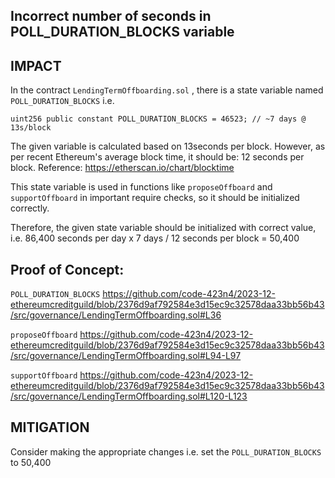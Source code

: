 ## Incorrect number of seconds in POLL_DURATION_BLOCKS variable 


## IMPACT
In the contract `LendingTermOffboarding.sol` , there is a state variable named `POLL_DURATION_BLOCKS` i.e. 

```
uint256 public constant POLL_DURATION_BLOCKS = 46523; // ~7 days @ 13s/block

```
The given variable is calculated based on 13seconds per block. However, as per recent Ethereum's average block time, it should be: 12 seconds per block. 
Reference: https://etherscan.io/chart/blocktime

This state variable is used in functions like `proposeOffboard` and `supportOffboard` 
in important require checks, so it should be initialized correctly. 

Therefore, the given state variable should be initialized with correct value, i.e. 
86,400 seconds per day x 7 days / 12 seconds per block = 50,400 


## Proof of Concept: 
`POLL_DURATION_BLOCKS`
https://github.com/code-423n4/2023-12-ethereumcreditguild/blob/2376d9af792584e3d15ec9c32578daa33bb56b43/src/governance/LendingTermOffboarding.sol#L36


`proposeOffboard` 
https://github.com/code-423n4/2023-12-ethereumcreditguild/blob/2376d9af792584e3d15ec9c32578daa33bb56b43/src/governance/LendingTermOffboarding.sol#L94-L97

`supportOffboard`
https://github.com/code-423n4/2023-12-ethereumcreditguild/blob/2376d9af792584e3d15ec9c32578daa33bb56b43/src/governance/LendingTermOffboarding.sol#L120-L123



## MITIGATION
Consider making the appropriate changes i.e. set the `POLL_DURATION_BLOCKS` to 50,400 
